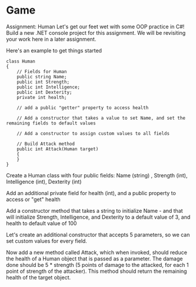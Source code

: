 # Game

Assignment: Human
Let's get our feet wet with some OOP practice in C#! Build a new .NET console project for this assignment. We will be revisiting your work here in a later assignment.

Here's an example to get things started
```
class Human
{
    // Fields for Human
    public string Name;
    public int Strength;
    public int Intelligence;
    public int Dexterity;
    private int health;
     
    // add a public "getter" property to access health
     
    // Add a constructor that takes a value to set Name, and set the remaining fields to default values
     
    // Add a constructor to assign custom values to all fields
     
    // Build Attack method
    public int Attack(Human target)
    {
    }
}
```
Create a Human class with four public fields: Name (string) , Strength (int), Intelligence (int), Dexterity (int)

Add an additional private field for health (int), and a public property to access or "get" health

Add a constructor method that takes a string to initialize Name - and that will initialize Strength, Intelligence, and Dexterity to a default value of 3, and health to default value of 100

Let's create an additional constructor that accepts 5 parameters, so we can set custom values for every field.

Now add a new method called Attack, which when invoked, should reduce the health of a Human object that is passed as a parameter. The damage done should be 5 * strength (5 points of damage to the attacked, for each 1 point of strength of the attacker). This method should return the remaining health of the target object.
